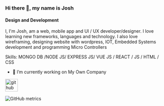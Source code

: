 ### Hi there 👋, my name is Josh
#### Design and Development
I, I'm Josh, am a web, mobile app and UI / UX developer/designer. I love learning new frameworks, languages and technology. I also love wireframing, designing website with wordpress, IOT, Embedded Systems development and programming Micro Controllers

Skills: MONGO DB /NODE JS/ EXPRESS JS/ VUE JS / REACT / JS / HTML / CSS

- 🔭 I’m currently working on My Own Company 


[<img src='https://cdn.jsdelivr.net/npm/simple-icons@3.0.1/icons/github.svg' alt='github' height='40'>](https://github.com/jeso001)  

![GitHub metrics](https://metrics.lecoq.io/jeso001)  
